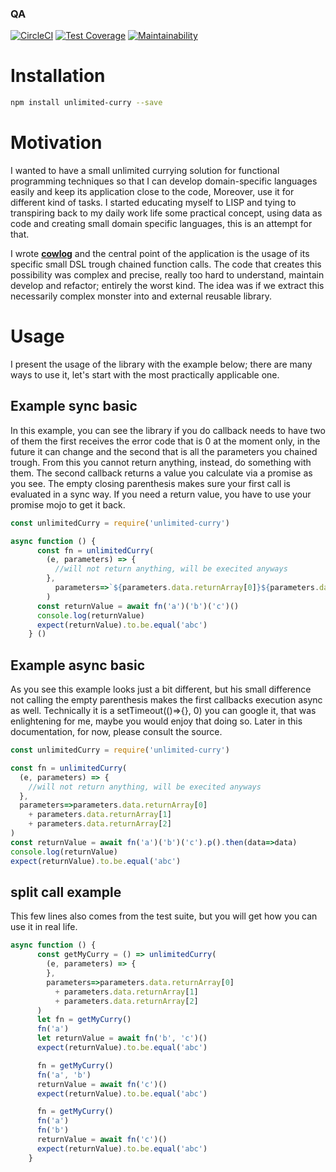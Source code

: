 <!--- destination qa rewrite begin -->
### QA
[![CircleCI](https://circleci.com/gh/vidaxl-com/cowlog/tree/master.svg?style=svg)](https://circleci.com/gh/vidaxl-com/cowlog/tree/master)
[![Test Coverage](https://api.codeclimate.com/v1/badges/d3fce811aecbe5c73ffb/test_coverage)](https://codeclimate.com/github/vidaxl-com/cowlog/test_coverage)
[![Maintainability](https://api.codeclimate.com/v1/badges/d3fce811aecbe5c73ffb/maintainability)](https://codeclimate.com/github/vidaxl-com/cowlog/maintainability)
<!---
[![Known Vulnerabilities](https://snyk.io/test/github/vidaxl-com/cowlog/badge.svg?targetFile=package.json)](https://snyk.io/test/github/vidaxl-com/cowlog?targetFile=package.json)
[![FOSSA Status](https://app.fossa.io/api/projects/git%2Bgithub.com%2Fvidaxl-com%2Fcowlog.svg?type=shield)](https://app.fossa.io/projects/git%2Bgithub.com%2Fvidaxl-com%2Fcowlog?ref=badge_shield)
[![Greenkeeper badge](https://badges.greenkeeper.io/vidaxl-com/cowlog.svg)](https://greenkeeper.io/)
-->
<!--- destination qa rewrite end -->

# Installation
```bash
npm install unlimited-curry --save
```

# Motivation
I wanted to have a small unlimited currying solution for functional programming techniques
so that I can develop domain-specific languages easily and keep its application close to the code,
Moreover, use it for different kind of tasks. I started
educating myself to LISP and tying to transpiring back to my daily work life some practical concept,
using data as code and creating small domain specific languages, this is an attempt for that.

I wrote **[cowlog](https://github.com/vidaxl-com/cowlog/tree/master/packages/cowlog)** and the central point of the application
is the usage of its specific small DSL trough chained function calls. The code that creates this possibility was
complex and precise, really too hard to understand, maintain develop and refactor; entirely the worst kind. The idea
was if we extract this necessarily complex monster into and external reusable library.

# Usage
I present the usage of the library with the example below; there are many ways to use it, let's start with the most
practically applicable one.

## Example sync basic

In this example, you can see the library if you do callback needs to have two of them the first receives the error code
that is 0 at the moment only, in the future it can change and the second that is all the parameters you chained trough.
From this you cannot return anything, instead, do something with them. The second callback returns a value you calculate
via a promise as you see. The empty closing parenthesis makes sure your first call is evaluated in a sync way. If you need
a return value, you have to use your promise mojo to get it back.

```javascript 1.8
const unlimitedCurry = require('unlimited-curry')

async function () {
      const fn = unlimitedCurry(
        (e, parameters) => {
          //will not return anything, will be execited anyways
        },
          parameters=>`${parameters.data.returnArray[0]}${parameters.data.returnArray[1]}${parameters.data.returnArray[2]}`
        )
      const returnValue = await fn('a')('b')('c')()
      console.log(returnValue)
      expect(returnValue).to.be.equal('abc')
    } ()

```

## Example async basic
As you see this example looks just a bit different, but his small difference not calling the empty parenthesis makes the first callbacks execution async as well.
Technically it is a setTimeout(()=>{}, 0) you can google it, that was enlightening for me, maybe you would enjoy that doing so. Later in this documentation, for now, please consult the source.

```javascript 1.8
const unlimitedCurry = require('unlimited-curry')

const fn = unlimitedCurry(
  (e, parameters) => {
    //will not return anything, will be execited anyways
  },
  parameters=>parameters.data.returnArray[0]
    + parameters.data.returnArray[1]
    + parameters.data.returnArray[2]
)
const returnValue = await fn('a')('b')('c').p().then(data=>data)
console.log(returnValue)
expect(returnValue).to.be.equal('abc')

```

## split call example

This few lines also comes from the test suite, but you will get how you can use it in real life.
```javascript 1.8
async function () {
      const getMyCurry = () => unlimitedCurry(
        (e, parameters) => {
        },
        parameters=>parameters.data.returnArray[0]
          + parameters.data.returnArray[1]
          + parameters.data.returnArray[2]
      )
      let fn = getMyCurry()
      fn('a')
      let returnValue = await fn('b', 'c')()
      expect(returnValue).to.be.equal('abc')

      fn = getMyCurry()
      fn('a', 'b')
      returnValue = await fn('c')()
      expect(returnValue).to.be.equal('abc')

      fn = getMyCurry()
      fn('a')
      fn('b')
      returnValue = await fn('c')()
      expect(returnValue).to.be.equal('abc')
    }
```
